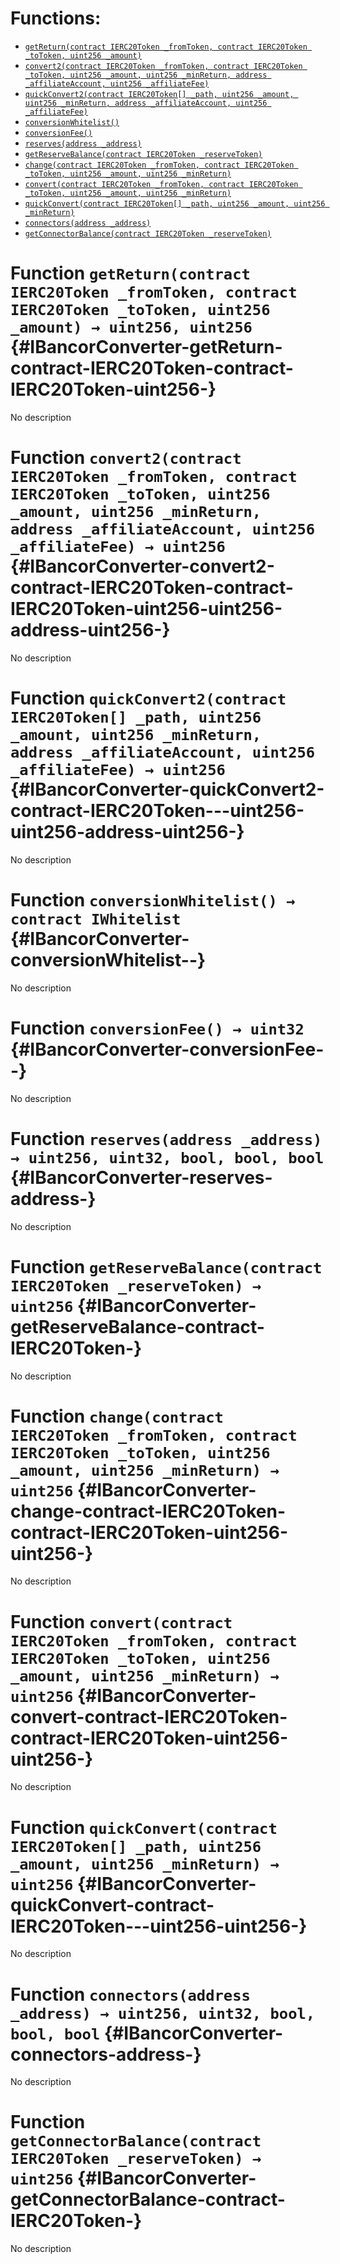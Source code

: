 

# Functions:
- [`getReturn(contract IERC20Token _fromToken, contract IERC20Token _toToken, uint256 _amount)`](#IBancorConverter-getReturn-contract-IERC20Token-contract-IERC20Token-uint256-)
- [`convert2(contract IERC20Token _fromToken, contract IERC20Token _toToken, uint256 _amount, uint256 _minReturn, address _affiliateAccount, uint256 _affiliateFee)`](#IBancorConverter-convert2-contract-IERC20Token-contract-IERC20Token-uint256-uint256-address-uint256-)
- [`quickConvert2(contract IERC20Token[] _path, uint256 _amount, uint256 _minReturn, address _affiliateAccount, uint256 _affiliateFee)`](#IBancorConverter-quickConvert2-contract-IERC20Token---uint256-uint256-address-uint256-)
- [`conversionWhitelist()`](#IBancorConverter-conversionWhitelist--)
- [`conversionFee()`](#IBancorConverter-conversionFee--)
- [`reserves(address _address)`](#IBancorConverter-reserves-address-)
- [`getReserveBalance(contract IERC20Token _reserveToken)`](#IBancorConverter-getReserveBalance-contract-IERC20Token-)
- [`change(contract IERC20Token _fromToken, contract IERC20Token _toToken, uint256 _amount, uint256 _minReturn)`](#IBancorConverter-change-contract-IERC20Token-contract-IERC20Token-uint256-uint256-)
- [`convert(contract IERC20Token _fromToken, contract IERC20Token _toToken, uint256 _amount, uint256 _minReturn)`](#IBancorConverter-convert-contract-IERC20Token-contract-IERC20Token-uint256-uint256-)
- [`quickConvert(contract IERC20Token[] _path, uint256 _amount, uint256 _minReturn)`](#IBancorConverter-quickConvert-contract-IERC20Token---uint256-uint256-)
- [`connectors(address _address)`](#IBancorConverter-connectors-address-)
- [`getConnectorBalance(contract IERC20Token _reserveToken)`](#IBancorConverter-getConnectorBalance-contract-IERC20Token-)



# Function `getReturn(contract IERC20Token _fromToken, contract IERC20Token _toToken, uint256 _amount) → uint256, uint256` {#IBancorConverter-getReturn-contract-IERC20Token-contract-IERC20Token-uint256-}
No description


# Function `convert2(contract IERC20Token _fromToken, contract IERC20Token _toToken, uint256 _amount, uint256 _minReturn, address _affiliateAccount, uint256 _affiliateFee) → uint256` {#IBancorConverter-convert2-contract-IERC20Token-contract-IERC20Token-uint256-uint256-address-uint256-}
No description


# Function `quickConvert2(contract IERC20Token[] _path, uint256 _amount, uint256 _minReturn, address _affiliateAccount, uint256 _affiliateFee) → uint256` {#IBancorConverter-quickConvert2-contract-IERC20Token---uint256-uint256-address-uint256-}
No description


# Function `conversionWhitelist() → contract IWhitelist` {#IBancorConverter-conversionWhitelist--}
No description


# Function `conversionFee() → uint32` {#IBancorConverter-conversionFee--}
No description


# Function `reserves(address _address) → uint256, uint32, bool, bool, bool` {#IBancorConverter-reserves-address-}
No description


# Function `getReserveBalance(contract IERC20Token _reserveToken) → uint256` {#IBancorConverter-getReserveBalance-contract-IERC20Token-}
No description


# Function `change(contract IERC20Token _fromToken, contract IERC20Token _toToken, uint256 _amount, uint256 _minReturn) → uint256` {#IBancorConverter-change-contract-IERC20Token-contract-IERC20Token-uint256-uint256-}
No description


# Function `convert(contract IERC20Token _fromToken, contract IERC20Token _toToken, uint256 _amount, uint256 _minReturn) → uint256` {#IBancorConverter-convert-contract-IERC20Token-contract-IERC20Token-uint256-uint256-}
No description


# Function `quickConvert(contract IERC20Token[] _path, uint256 _amount, uint256 _minReturn) → uint256` {#IBancorConverter-quickConvert-contract-IERC20Token---uint256-uint256-}
No description


# Function `connectors(address _address) → uint256, uint32, bool, bool, bool` {#IBancorConverter-connectors-address-}
No description


# Function `getConnectorBalance(contract IERC20Token _reserveToken) → uint256` {#IBancorConverter-getConnectorBalance-contract-IERC20Token-}
No description


